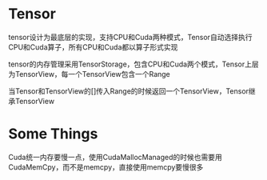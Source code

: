 # Tensor

tensor设计为最底层的实现，支持CPU和Cuda两种模式，Tensor自动选择执行CPU和Cuda算子，所有CPU和Cuda都以算子形式实现

tensor的内存管理采用TensorStorage，包含CPU和Cuda两个模式，Tensor上层为TensorView，每一个TensorView包含一个Range

当Tensor和TensorView的[]传入Range的时候返回一个TensorView，Tensor继承TensorView


# Some Things
Cuda统一内存要慢一点，使用CudaMallocManaged的时候也需要用CudaMemCpy，而不是memcpy，直接使用memcpy要慢很多
